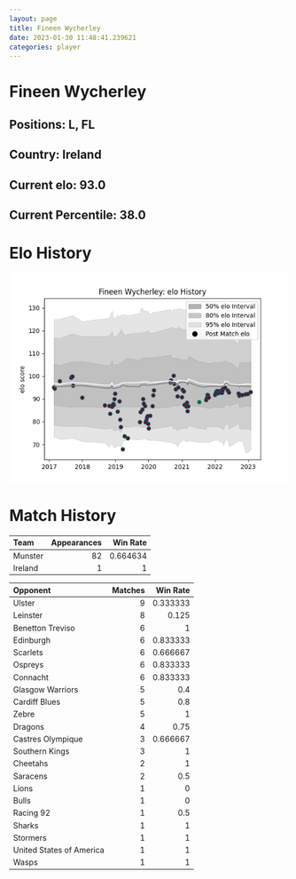 ```yaml
---  
layout: page  
title: Fineen Wycherley  
date: 2023-01-30 11:48:41.239621  
categories: player  
---
```

# Fineen Wycherley

## Positions: L, FL

## Country: Ireland

## Current elo: 93.0

## Current Percentile: 38.0

# Elo History


![elo history](history_FineenWycherley.png)
# Match History


| Team    |   Appearances |   Win Rate |
|:--------|--------------:|-----------:|
| Munster |            82 |   0.664634 |
| Ireland |             1 |   1        |

| Opponent                 |   Matches |   Win Rate |
|:-------------------------|----------:|-----------:|
| Ulster                   |         9 |   0.333333 |
| Leinster                 |         8 |   0.125    |
| Benetton Treviso         |         6 |   1        |
| Edinburgh                |         6 |   0.833333 |
| Scarlets                 |         6 |   0.666667 |
| Ospreys                  |         6 |   0.833333 |
| Connacht                 |         6 |   0.833333 |
| Glasgow Warriors         |         5 |   0.4      |
| Cardiff Blues            |         5 |   0.8      |
| Zebre                    |         5 |   1        |
| Dragons                  |         4 |   0.75     |
| Castres Olympique        |         3 |   0.666667 |
| Southern Kings           |         3 |   1        |
| Cheetahs                 |         2 |   1        |
| Saracens                 |         2 |   0.5      |
| Lions                    |         1 |   0        |
| Bulls                    |         1 |   0        |
| Racing 92                |         1 |   0.5      |
| Sharks                   |         1 |   1        |
| Stormers                 |         1 |   1        |
| United States of America |         1 |   1        |
| Wasps                    |         1 |   1        |